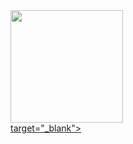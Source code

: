 <div>
    <a href="https://github.com/BNog">
    <img height="180cm" src="https://github-readme-stats.vercel.app/api?username=brunonogueira&show_icons=true&theme=radical"/>
</div>
<div>
    <a href="https://www.linkedin.com/in/bruno-nogueira-071900181/" target="_blank> <img src="https://img.shields.io/badge/LinkedIn-0077B5?style=for-the-badge&logo=linkedin&logoColor=white"> target="_blank">
<div/>
